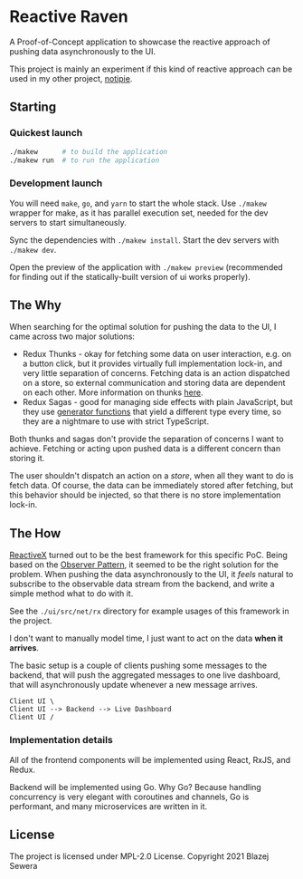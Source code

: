 # Reactive Raven

A Proof-of-Concept application to showcase the reactive approach of pushing
data asynchronously to the UI.

This project is mainly an experiment if this kind of reactive approach can be
used in my other project, [notipie](https://github.com/jazzsewera/notipie).


## Starting

### Quickest launch

```bash
./makew      # to build the application
./makew run  # to run the application
```

### Development launch

You will need `make`, `go`, and `yarn` to start the whole stack. Use `./makew`
wrapper for make, as it has parallel execution set, needed for the dev servers
to start simultaneously.

Sync the dependencies with `./makew install`. Start the dev servers with
`./makew dev`.

Open the preview of the application with `./makew preview` (recommended for
finding out if the statically-built version of ui works properly).


## The Why

When searching for the optimal solution for pushing the data to the UI, I came
across two major solutions:
- Redux Thunks - okay for fetching some data on user interaction, e.g. on a
  button click, but it provides virtually full implementation lock-in, and
  very little separation of concerns. Fetching data is an action dispatched on
  a store, so external communication and storing data are dependent on each
  other. More information on thunks
  [here](https://redux.js.org/usage/writing-logic-thunks).
- Redux Sagas - good for managing side effects with plain JavaScript, but they
  use [generator functions](https://developer.mozilla.org/en-US/docs/Web/JavaScript/Reference/Statements/function*)
  that yield a different type every time, so they are a nightmare to use with
  strict TypeScript.

Both thunks and sagas don't provide the separation of concerns I want to
achieve. Fetching or acting upon pushed data is a different concern than
storing it.

The user shouldn't dispatch an action on a _store_, when all they want to do
is fetch data. Of course, the data can be immediately stored after fetching,
but this behavior should be injected, so that there is no store implementation
lock-in.


## The How

[ReactiveX](http://reactivex.io/) turned out to be the best framework for this
specific PoC. Being based on the [Observer Pattern](https://en.wikipedia.org/wiki/Observer_pattern),
it seemed to be the right solution for the problem. When pushing the data
asynchronously to the UI, it _feels_ natural to subscribe to the observable data
stream from the backend, and write a simple method what to do with it.

See the `./ui/src/net/rx` directory for example usages of this framework in
the project.

I don't want to manually model time, I just want to act on the data **when it arrives**.

The basic setup is a couple of clients pushing some messages to the backend,
that will push the aggregated messages to one live dashboard, that will
asynchronously update whenever a new message arrives.

```
Client UI \
Client UI --> Backend --> Live Dashboard
Client UI /
```


### Implementation details

All of the frontend components will be implemented using React, RxJS, and Redux.

Backend will be implemented using Go. Why Go? Because handling concurrency is
very elegant with coroutines and channels, Go is performant, and many
microservices are written in it.


## License

The project is licensed under MPL-2.0 License. Copyright 2021 Blazej Sewera
